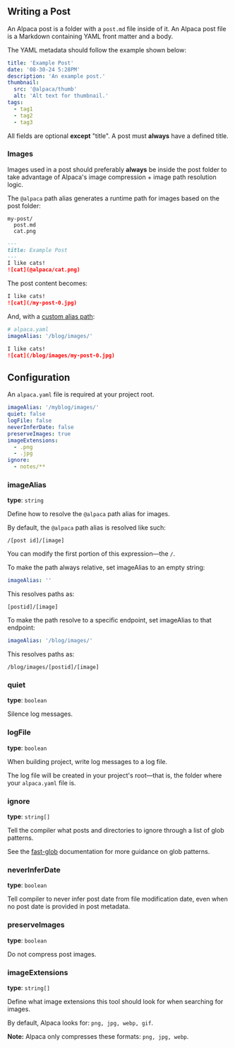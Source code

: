 ## Writing a Post

An Alpaca post is a folder with a `post.md` file inside of it. An Alpaca post file is a Markdown containing YAML front matter and a body.

The YAML metadata should follow the example shown below: 

```yaml
title: 'Example Post'
date: '08-30-24 5:28PM'
description: 'An example post.'
thumbnail:
  src: '@alpaca/thumb'
  alt: 'Alt text for thumbnail.'
tags:
  - tag1
  - tag2
  - tag3
```

All fields are optional **except** "title". A post must **always** have a defined title.

### Images

Images used in a post should preferably **always** be inside the post folder to take advantage of Alpaca's image compression + image path resolution logic.

The `@alpaca` path alias generates a runtime path for images based on the post folder:

```
my-post/
  post.md
  cat.png
```

```md
---
title: Example Post
---
I like cats!
![cat](@alpaca/cat.png)
```

The post content becomes:

```md
I like cats!
![cat](/my-post-0.jpg)
```

And, with a [custom alias path](#imageAlias):

```yaml
# alpaca.yaml
imageAlias: '/blog/images/'
```

```md
I like cats!
![cat](/blog/images/my-post-0.jpg)
```

## Configuration

An `alpaca.yaml` file is required at your project root.

```yaml
imageAlias: '/myblog/images/'
quiet: false
logFile: false
neverInferDate: false
preserveImages: true
imageExtensions:
  - .png
  - .jpg
ignore:
  - notes/**
```

### imageAlias

**type**: `string`

Define how to resolve the `@alpaca` path alias for images.

By default, the `@alpaca` path alias is resolved like such:

```
/[post id]/[image]
```

You can modify the first portion of this expression—the `/`.

To make the path always relative, set imageAlias to an empty string:

```yaml
imageAlias: ''
```

This resolves paths as:

```
[postid]/[image]
```

To make the path resolve to a specific endpoint, set imageAlias to that endpoint:

```yaml
imageAlias: '/blog/images/'
```

This resolves paths as:

```
/blog/images/[postid]/[image]
```

### quiet

**type**: `boolean`

Silence log messages.

### logFile

**type**: `boolean`

When building project, write log messages to a log file.

The log file will be created in your project's root—that is, the folder where your `alpaca.yaml` file is.

### ignore

**type**: `string[]`

Tell the compiler what posts and directories to ignore through a list of glob patterns.

See the [fast-glob](https://github.com/mrmlnc/fast-glob) documentation for more guidance on glob patterns.

### neverInferDate

**type**: `boolean`

Tell compiler to never infer post date from file modification date, even when no post date is provided in post metadata.

### preserveImages

**type**: `boolean` 

Do not compress post images.

### imageExtensions

**type**: `string[]`

Define what image extensions this tool should look for when searching for images.

By default, Alpaca looks for: `png, jpg, webp, gif`.

**Note:** Alpaca only compresses these formats: `png, jpg, webp`.
